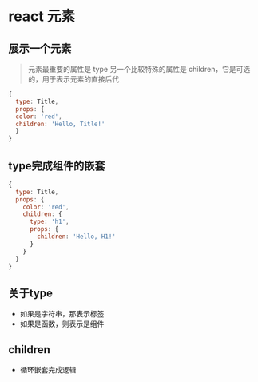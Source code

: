 # react 元素


## 展示一个元素
> 元素最重要的属性是 type
> 另一个比较特殊的属性是 children，它是可选的，用于表示元素的直接后代

```js
{
  type: Title,
  props: {
  color: 'red',
  children: 'Hello, Title!'
  }
} 
```

## type完成组件的嵌套
```js
{
  type: Title,
  props: {
    color: 'red',
    children: {
      type: 'h1',
      props: {
        children: 'Hello, H1!'
      }
    }
  }
} 
```

## 关于type
- 如果是字符串，那表示标签
- 如果是函数，则表示是组件

## children
- 循环嵌套完成逻辑
